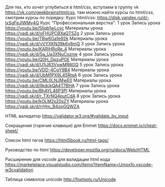 Для тех, кто хочет углубиться в html/css, вступаем в группу vk https://vk.com/geekbrainshtmlcss, там можно найти курсы по html/css, смотрим курсы по порядку:
Курс html/css: https://disk.yandex.ru/d/-lxSgFeJlWMy4Q
Курс "Профессиональная верстка":
1 урок
Запись урока https://youtu.be/5Ijqb1wLcvc
Материалы урока https://yadi.sk/d/oFHUPCBXaQT5Zg
2 урок
Запись урока https://youtu.be/TBw6Ga1e92k
Материалы урока https://yadi.sk/d/yVYXKN39k6v8mQ
3 урок
Запись урока https://youtu.be/KARjHRoRe_4
Материалы урока https://yadi.sk/d/5a_Ua3XNuCxznw
4 урок
Запись урока https://youtu.be/Q0H_DpzuPGE
Материалы урока https://yadi.sk/d/U1jJ63VxwMR6GQ
5 урок
Запись урока https://youtu.be/VDD-4CgY9B4
Материалы урока https://yadi.sk/d/UbM1PX9L45RtsA
6 урок
Запись урока https://youtu.be/CML0LNJMwE0
Материалы урока https://yadi.sk/d/lIkdckQA4T7BHA
7 урок
Запись урока https://youtu.be/BhAYL46P3PI
Материалы урока https://yadi.sk/d/r_TXrNQ4putCdA
8 урок
Запись урока https://youtu.be/kOLM2s20sZY
Материалы урока https://yadi.sk/d/rrHm_B4zpGQWZA

HTML валидатор
https://validator.w3.org/#validate_by_input


Сокращения (горячие клавиши) для Emmet
https://docs.emmet.io/cheat-sheet/

Список html тегов
https://html5book.ru/html-tags/

Руководство по html
https://developer.mozilla.org/ru/docs/Web/HTML

Расширение для vscode для валидации html кода
https://marketplace.visualstudio.com/items?itemName=Umoxfo.vscode-w3cvalidation

Таблица символов unicode
http://foxtools.ru/Unicode